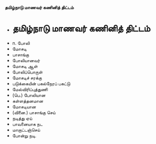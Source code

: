**தமிழ்நாடு மாணவர் கணினித் திட்டம்**
- # தமிழ்நாடு மாணவர் கணினித் திட்டம்
- n. போலி
- மோசடி
- பாசாங்கு
- போலியானவர்
- மோசடி ஆள்
- போலிப்பொருள்
- மோசடிச் சரக்கு
- படுக்கையின் பகல்நேரப் பகட்டு
- மேல்விரிப்புத்துணி
- (பெ.) போலியான
- கள்ளத்தனமான
- மோசடியான
- (வினை.) பாசாங்கு செய்
- நடித்து ஏய்
- பாவனையாக நட
- மாறாட்டஞ்செய்
- போன்று நடி.

